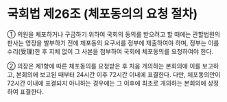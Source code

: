 # 국회법 제26조 (체포동의의 요청 절차)

① 의원을 체포하거나 구금하기 위하여 국회의 동의를 받으려고 할 때에는 관할법원의 판사는 영장을 발부하기 전에 체포동의 요구서를 정부에 제출하여야 하며, 정부는 이를 수리(受理)한 후 지체 없이 그 사본을 첨부하여 국회에 체포동의를 요청하여야 한다.

② 의장은 제1항에 따른 체포동의를 요청받은 후 처음 개의하는 본회의에 이를 보고하고, 본회의에 보고된 때부터 24시간 이후 72시간 이내에 표결한다. 다만, 체포동의안이 72시간 이내에 표결되지 아니하는 경우에는 그 이후에 최초로 개의하는 본회의에 상정하여 표결한다.
